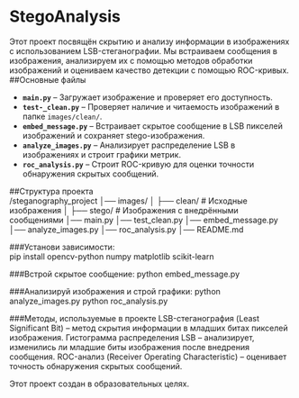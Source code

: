# StegoAnalysis
Этот проект посвящён скрытию и анализу информации в изображениях с использованием LSB-стеганографии. Мы встраиваем сообщения в изображения, анализируем их с помощью методов обработки изображений и оцениваем качество детекции с помощью ROC-кривых.
##Основные файлы  

- **`main.py`** – Загружает изображение и проверяет его доступность.  
- **`test-_clean.py`** – Проверяет наличие и читаемость изображений в папке `images/clean/`.  
- **`embed_message.py`** – Встраивает скрытое сообщение в LSB пикселей изображений и сохраняет stego-изображения.  
- **`analyze_images.py`** – Анализирует распределение LSB в изображениях и строит графики метрик.  
- **`roc_analysis.py`** – Строит ROC-кривую для оценки точности обнаружения скрытых сообщений.  

##Структура проекта  
/steganography_project │── images/ │ ├── clean/ # Исходные изображения │ ├── stego/ # Изображения с внедрёнными сообщениями │── main.py │── test_clean.py │── embed_message.py │── analyze_images.py │── roc_analysis.py │── README.md

###Установи зависимости:  
pip install opencv-python numpy matplotlib scikit-learn

###Встрой скрытое сообщение:
python embed_message.py

###Анализируй изображения и строй графики:
python analyze_images.py
python roc_analysis.py

###Методы, используемые в проекте
LSB-стеганография (Least Significant Bit) – метод скрытия информации в младших битах пикселей изображения.
Гистограмма распределения LSB – анализирует, изменились ли младшие биты изображения после внедрения сообщения.
ROC-анализ (Receiver Operating Characteristic) – оценивает точность обнаружения скрытых сообщений.

Этот проект создан в образовательных целях.

